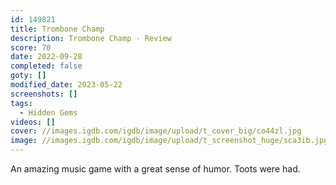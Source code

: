 ```yaml
---
id: 149821
title: Trombone Champ
description: Trombone Champ - Review
score: 70
date: 2022-09-28
completed: false
goty: []
modified_date: 2023-05-22
screenshots: []
tags:
  - Hidden Gems
videos: []
cover: //images.igdb.com/igdb/image/upload/t_cover_big/co44zl.jpg
image: //images.igdb.com/igdb/image/upload/t_screenshot_huge/sca3ib.jpg
---
```

An amazing music game with a great sense of humor. Toots were had.